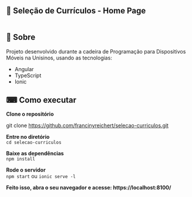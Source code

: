 <h2>📱 Seleção de Currículos - Home Page </h2> 
<p align="center">
  <img src="" style="max-width:100%;">
 </p>
<h2> 📖 Sobre</h2> 
  <p>Projeto desenvolvido durante a cadeira de Programação para Dispositivos Móveis na Unisinos, usando as tecnologias:</p>
  <ul>
    <li> Angular </li>
    <li> TypeScript </li>
    <li> Ionic </li>
  </ul>
  
<h2>⌨ Como executar </h2>
<strong>Clone o repositório</strong>
<p>git clone <a href="https://github.com/francinyreichert/selecao-curriculos.git">https://github.com/francinyreichert/selecao-curriculos.git</a></p>

<strong>Entre no diretório</strong><br>
 <code>cd selecao-curriculos </code>

<strong>Baixe as dependências</strong><br>
 <code>npm install </code>

<strong>Rode o servidor</strong><br>
  <code>npm start</code> ou <code>ionic serve -l</code>

<strong>Feito isso, abra o seu navegador e acesse: https://localhost:8100/</strong>
